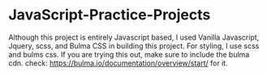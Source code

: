 # JavaScript-Practice-Projects
Although this project is entirely Javascript based, I used Vanilla Javascript, Jquery, scss, and Bulma CSS in building this project. For styling, I use scss and bulms css.
If you are trying this out, make sure to include the bulma cdn. check: https://bulma.io/documentation/overview/start/ for it.
